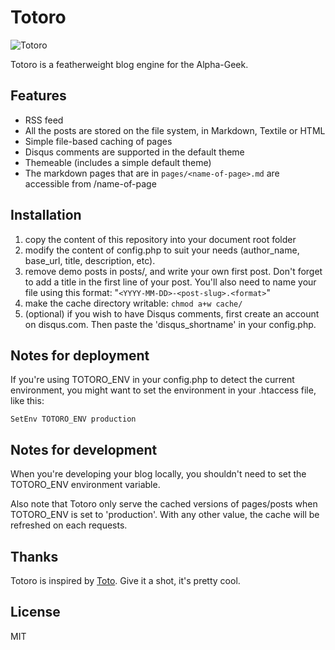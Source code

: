 Totoro
======

![Totoro](http://s.juliendesrosiers.ca/totoro-cement-wall.png)

Totoro is a featherweight blog engine for the Alpha-Geek.

Features
--------

* RSS feed
* All the posts are stored on the file system, in Markdown, Textile or HTML
* Simple file-based caching of pages
* Disqus comments are supported in the default theme
* Themeable (includes a simple default theme)
* The markdown pages that are in `pages/<name-of-page>.md` are accessible from
  /name-of-page

Installation
------------

1. copy the content of this repository into your document root folder
2. modify the content of config.php to suit your needs (author_name, base_url, title,
   description, etc).
3. remove demo posts in posts/, and write your own first post. Don't forget to add a
   title in the first line of your post. 
   You'll also need to name your file using this format:
   "`<YYYY-MM-DD>-<post-slug>.<format>`"
4. make the cache directory writable: `chmod a+w cache/`
5. (optional) if you wish to have Disqus comments, first create an account
   on disqus.com. Then paste the 'disqus_shortname' in your config.php.

Notes for deployment
--------------------

If you're using TOTORO_ENV in your config.php to detect the current
environment, you might want to set the environment in your .htaccess file, like
this:

    SetEnv TOTORO_ENV production

Notes for development
---------------------

When you're developing your blog locally, you shouldn't need to set the TOTORO_ENV 
environment variable.

Also note that Totoro only serve the cached versions of pages/posts when
TOTORO_ENV is set to 'production'. With any other value, the cache will be
refreshed on each requests.

Thanks
------

Totoro is inspired by [Toto](http://cloudhead.io/toto). Give it a shot, it's
pretty cool.

License
-------

MIT


